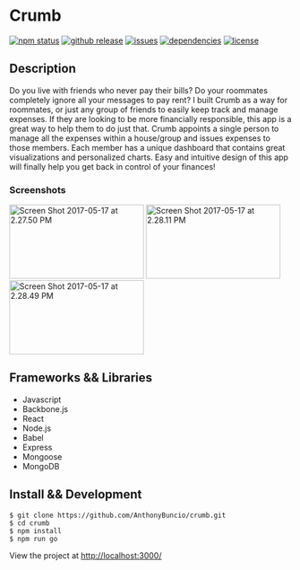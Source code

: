 <h1>Crumb</h1>

[![npm status](https://img.shields.io/npm/v/npm.svg)](https://img.shields.io/npm/v/npm.svg)
[![github release](https://img.shields.io/github/release/qubyte/rubidium.svg)](https://img.shields.io/github/release/qubyte/rubidium.svg)
[![issues](https://img.shields.io/github/issues-raw/badges/shields/website.svg)](https://img.shields.io/github/issues-raw/badges/shields/website.svg)
[![dependencies](https://img.shields.io/david/expressjs/express.svg)](https://img.shields.io/david/expressjs/express.svg)
[![license](https://img.shields.io/npm/l/express.svg)](https://img.shields.io/npm/l/express.svg)


<h2>Description</h2>
Do you live with friends who never pay their bills? Do your roommates completely ignore all your messages to pay rent? I built Crumb as a way for roommates, or just any group of friends to easily keep track and manage expenses. If they are looking to be more financially responsible, this app is a great way to help them to do just that. Crumb appoints a single person to manage all the expenses within a house/group and issues expenses to those members. Each member has a unique dashboard that contains great visualizations and personalized charts. Easy and intuitive design of this app will finally help you get back in control of your finances!
<br>
<h3>Screenshots</h3>

<a data-flickr-embed="true"  href="https://www.flickr.com/photos/150728942@N02/33879017544/" title="Screen Shot 2017-05-17 at 2.27.50 PM"><img src="https://c1.staticflickr.com/5/4170/33879017544_780a35e390_m.jpg" width="240" height="132" alt="Screen Shot 2017-05-17 at 2.27.50 PM"></a>
<a data-flickr-embed="true"  href="https://www.flickr.com/photos/150728942@N02/33911964263/in/photostream/" title="Screen Shot 2017-05-17 at 2.28.11 PM"><img src="https://c1.staticflickr.com/5/4180/33911964263_d320e49743_m.jpg" width="240" height="132" alt="Screen Shot 2017-05-17 at 2.28.11 PM"></a>
<a data-flickr-embed="true"  href="https://www.flickr.com/photos/150728942@N02/33879017634/in/photostream/" title="Screen Shot 2017-05-17 at 2.28.49 PM"><img src="https://c1.staticflickr.com/5/4168/33879017634_0347897b2c_m.jpg" width="240" height="132" alt="Screen Shot 2017-05-17 at 2.28.49 PM"></a>

<h2>Frameworks && Libraries</h2>
<ul>
<li>Javascript</li>
<li>Backbone.js</li>
<li>React</li>
<li>Node.js</li>
<li>Babel</li>
<li>Express</li>
<li>Mongoose</li>
<li>MongoDB</li>
</ul>
<h2>Install && Development</h2>

```
$ git clone https://github.com/AnthonyBuncio/crumb.git
$ cd crumb
$ npm install
$ npm run go
```

View the project at <a href="http://localhost:3000/">http://localhost:3000/<a/>

